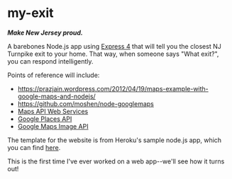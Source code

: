 # my-exit

**_Make New Jersey proud._**

A barebones Node.js app using [Express 4](http://expressjs.com/) that will tell you the closest NJ Turnpike exit to your home. That way, when someone says "What exit?", you can respond intelligently.


Points of reference will include:

+ https://prazjain.wordpress.com/2012/04/19/maps-example-with-google-maps-and-nodejs/
+ https://github.com/moshen/node-googlemaps
+ [Maps API Web Services](https://developers.google.com/maps/documentation/webservices/)
+ [Google Places API](https://developers.google.com/places/)
+ [Google Maps Image API](https://developers.google.com/maps/documentation/imageapis/)

The template for the website is from Heroku's sample node.js app, which you can find [here](https://github.com/heroku/node-js-sample).

This is the first time I've ever worked on a web app--we'll see how it turns out!
